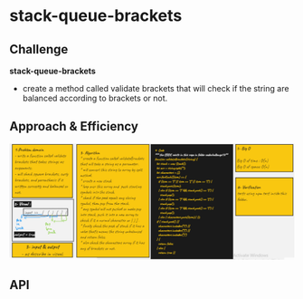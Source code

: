 # stack-queue-brackets

## Challenge

**stack-queue-brackets**

- create a method called validate brackets that will check if the string are balanced according to brackets or not.

## Approach & Efficiency

<!-- What approach did you take? Why? What is the Big O space/time for this approach? -->

![challange13](./images/challange13.jpg)

<!-- <img src="images/challange07.jpg" /> -->

## API

<!-- Description of each method publicly available to your Linked List -->
